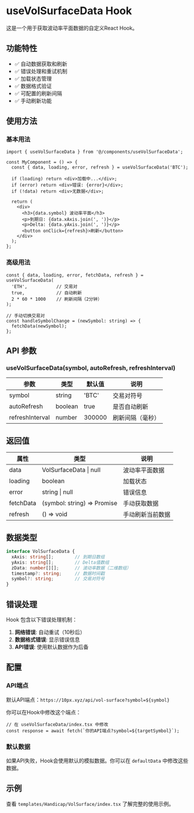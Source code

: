 # useVolSurfaceData Hook

这是一个用于获取波动率平面数据的自定义React Hook。

## 功能特性

- ✅ 自动数据获取和刷新
- ✅ 错误处理和重试机制
- ✅ 加载状态管理
- ✅ 数据格式验证
- ✅ 可配置的刷新间隔
- ✅ 手动刷新功能

## 使用方法

### 基本用法

```tsx
import { useVolSurfaceData } from '@/components/useVolSurfaceData';

const MyComponent = () => {
  const { data, loading, error, refresh } = useVolSurfaceData('BTC');
  
  if (loading) return <div>加载中...</div>;
  if (error) return <div>错误: {error}</div>;
  if (!data) return <div>无数据</div>;
  
  return (
    <div>
      <h3>{data.symbol} 波动率平面</h3>
      <p>到期日: {data.xAxis.join(', ')}</p>
      <p>Delta: {data.yAxis.join(', ')}</p>
      <button onClick={refresh}>刷新</button>
    </div>
  );
};
```

### 高级用法

```tsx
const { data, loading, error, fetchData, refresh } = useVolSurfaceData(
  'ETH',           // 交易对
  true,            // 自动刷新
  2 * 60 * 1000    // 刷新间隔（2分钟）
);

// 手动切换交易对
const handleSymbolChange = (newSymbol: string) => {
  fetchData(newSymbol);
};
```

## API 参数

### useVolSurfaceData(symbol, autoRefresh, refreshInterval)

| 参数 | 类型 | 默认值 | 说明 |
|------|------|--------|------|
| symbol | string | 'BTC' | 交易对符号 |
| autoRefresh | boolean | true | 是否自动刷新 |
| refreshInterval | number | 300000 | 刷新间隔（毫秒） |

## 返回值

| 属性 | 类型 | 说明 |
|------|------|------|
| data | VolSurfaceData \| null | 波动率平面数据 |
| loading | boolean | 加载状态 |
| error | string \| null | 错误信息 |
| fetchData | (symbol: string) => Promise<void> | 手动获取数据 |
| refresh | () => void | 手动刷新当前数据 |

## 数据类型

```typescript
interface VolSurfaceData {
  xAxis: string[];        // 到期日数组
  yAxis: string[];        // Delta值数组
  zData: number[][];      // 波动率数据（二维数组）
  timestamp?: string;     // 数据时间戳
  symbol?: string;        // 交易对符号
}
```

## 错误处理

Hook 包含以下错误处理机制：

1. **网络错误**: 自动重试（10秒后）
2. **数据格式错误**: 显示错误信息
3. **API错误**: 使用默认数据作为后备

## 配置

### API端点

默认API端点：`https://10px.xyz/api/vol-surface?symbol=${symbol}`

你可以在Hook中修改这个端点：

```tsx
// 在 useVolSurfaceData/index.tsx 中修改
const response = await fetch(`你的API端点?symbol=${targetSymbol}`);
```

### 默认数据

如果API失败，Hook会使用默认的模拟数据。你可以在 `defaultData` 中修改这些数据。

## 示例

查看 `templates/Handicap/VolSurface/index.tsx` 了解完整的使用示例。 